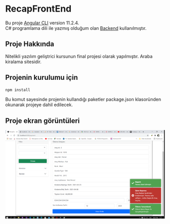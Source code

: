 # RecapFrontEnd

Bu proje [Angular CLI](https://github.com/angular/angular-cli) version 11.2.4.<br>
C# programlama dili ile yazmış olduğum olan [Backend](https://github.com/DurumluEmrullah/ReCapProject) kullanılmıştır. 

## Proje Hakkında

  Nitelikli yazılım geliştrici kursunun final projesi olarak yapılmıştır. Araba kiralama sitesidir.

## Projenin kurulumu için

```bash
npm install
```
 Bu komut sayesinde projenin kullandığı paketler package.json klasoründen okunarak projeye dahil edilecek.
 
 
 ## Proje ekran görüntüleri
 
 ![alt text](https://github.com/DurumluEmrullah/Recap-Frontend/blob/master/image/1.png)


